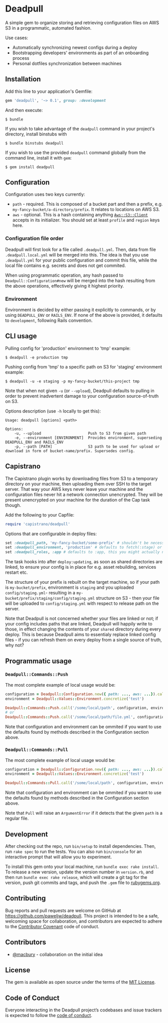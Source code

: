 # Deadpull

A simple gem to organize storing and retrieving configuration files on AWS S3 in a programmatic, automated fashion.

Use cases:

* Automatically synchronizing newest configs during a deploy
* Bootstrapping developers' environments as part of an onboarding process
* Personal dotfiles synchronization between machines

## Installation

Add this line to your application's Gemfile:

```ruby
gem 'deadpull', '~> 0.1', group: :development
```

And then execute:

    $ bundle

If you wish to take advantage of the `deadpull` command in your project's directory, install binstubs with

    $ bundle binstubs deadpull

If you wish to use the provided `deadpull` command globally from the command line, install it with `gem`:

    $ gem install deadpull

## Configuration

Configuration uses two keys currently:

* `path` - required. This is composed of a bucket part and then a prefix, e.g. `my-fancy-bucket/a-directory/prefix`. It relates to locations on AWS S3.
* `aws` - optional. This is a hash containing anything [`Aws::S3::Client`](https://docs.aws.amazon.com/sdk-for-ruby/v3/api/Aws/S3/Client.html) accepts in its initializer. You should set at least `profile` and `region` keys here.

### Configuration file order

Deadpull will first look for a file called `.deadpull.yml`. Then, data from file `.deadpull.local.yml` will be merged into this. The idea is that you use `.deadpull.yml` for your public configuration and commit this file, while the local file contains e.g. secrets and does not get commited.

When using programmatic operation, any hash passed to `Deadpull::Configuration#new` will be merged into the hash resulting from the above operations, effectively giving it highest priority.

### Environment

Environment is decided by either passing it explicitly to commands, or by using `DEADPULL_ENV` or `RAILS_ENV`. If none of the above is provided, it defaults to `development`, following Rails convention.

## CLI usage

Pulling config for 'production' environment to 'tmp' example:

```
$ deadpull -e production tmp
```

Pushing config from 'tmp' to a specific path on S3 for 'staging' environment example:

```
$ deadpull -u -e staging -p my-fancy-bucket/this-project tmp
```

Note that when not given `-u` (or `--upload`), Deadpull defaults to pulling in order to prevent inadvertent damage to your configuration source-of-truth on S3.

Options description (use `-h` locally to get this):

```
Usage: deadpull [options] <path>

Options:
    -u, --upload                     Push to S3 from given path
    -e, --environment [ENVIRONMENT]  Provides environment, superseding DEADPULL_ENV and RAILS_ENV
    -p, --path [PATH]                S3 path to be used for upload or download in form of bucket-name/prefix. Supersedes config.
```

## Capistrano

The Capistrano plugin works by downloading files from S3 to a temporary directory on your machine, then uploading them
over SSH to the target server. That way your AWS keys never leave your machine and the configuration files never hit
a network connection unencrypted. They will be present unencrypted on your machine for the duration of the Cap task though.

Add the following to your Capfile:

```ruby
require 'capistrano/deadpull'
```

Options that are configurable in deploy files:

```ruby
set :deadpull_path, 'my-fancy-bucket/some-prefix' # shouldn't be necessary if you have .deadpull.yml in your project
set :deadpull_environment, 'production' # defaults to fetch(:stage) or the fallback flow as described above
set :deadpull_roles, :app # defaults to :app, this you might actually need to set if you do multi-machine deploys
```

The task hooks into after `deploy:updating`, as soon as shared directories are linked, to ensure your config is in place
for e.g. asset rebuilding, services restart etc.

The structure of your prefix is rebuilt on the target machine, so if your path is `my-bucket/prefix`, environment is `staging` and
you uploaded `config/staging.yml`- resulting in a `my-bucket/prefix/staging/config/staging.yml` structure on S3 - then your
file will be uploaded to `config/staging.yml` with respect to release path on the server.

Note that Deadpull is not concerned whether your files are linked or not; if your config includes paths that are linked,
Deadpull will happily write to those, in effect changing the contents of your `shared` directory during every deploy. This
is because Deadpull aims to essentialy replace linked config files - if you can refresh them on every deploy from a
single source of truth, why not?

## Programmatic usage

### `Deadpull::Commands::Push`

The most complete example of local usage would be:

```ruby
configuration = Deadpull::Configuration.new({ path: ..., aws: ...}).call.value!
environment = Deadpull::Values::Environment.concretize('test')

Deadpull::Commands::Push.call('/some/local/path', configuration, environment) #=> true
# or
Deadpull::Commands::Push.call('/some/local/path/file.yml', configuration, environment) #=> true
```

Note that configuration and environment can be ommited if you want to use the defaults found by methods described in the Configuration section above.

### `Deadpull::Commands::Pull`

The most complete example of local usage would be:

```ruby
configuration = Deadpull::Configuration.new({ path: ..., aws: ...}).call.value!
environment = Deadpull::Values::Environment.concretize('test')

Deadpull::Commands::Pull.call('/some/local/path', configuration, environment) #=> true
```

Note that configuration and environment can be ommited if you want to use the defaults found by methods described in the Configuration section above.

Note that `Pull` will raise an `ArgumentError` if it detects that the given `path` is a regular file.

## Development

After checking out the repo, run `bin/setup` to install dependencies. Then, run `rake spec` to run the tests. You can also run `bin/console` for an interactive prompt that will allow you to experiment.

To install this gem onto your local machine, run `bundle exec rake install`. To release a new version, update the version number in `version.rb`, and then run `bundle exec rake release`, which will create a git tag for the version, push git commits and tags, and push the `.gem` file to [rubygems.org](https://rubygems.org).

## Contributing

Bug reports and pull requests are welcome on GitHub at https://github.com/paweljw/deadpull. This project is intended to be a safe, welcoming space for collaboration, and contributors are expected to adhere to the [Contributor Covenant](http://contributor-covenant.org) code of conduct.

## Contributors

* [@macbury](https://github.com/macbury) - collaboration on the initial idea

## License

The gem is available as open source under the terms of the [MIT License](https://opensource.org/licenses/MIT).

## Code of Conduct

Everyone interacting in the Deadpull project’s codebases and issue trackers is expected to follow the [code of conduct](https://github.com/paweljw/deadpull/blob/master/CODE_OF_CONDUCT.md).
